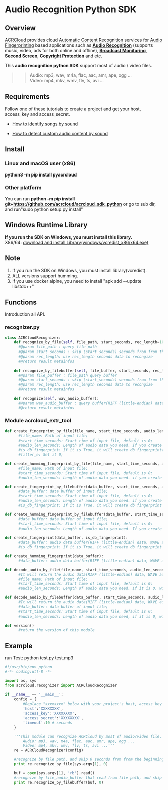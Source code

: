 # Audio Recognition Python SDK

## Overview
  [ACRCloud](https://www.acrcloud.com/) provides cloud [Automatic Content Recognition](https://docs.acrcloud.com/) services for [Audio Fingerprinting](https://www.acrcloud.com/audio-fingerprinting/) based applications such as **[Audio Recognition](https://www.acrcloud.com/music-recognition)** (supports music, video, ads for both online and offline), **[Broadcast Monitoring](https://www.acrcloud.com/broadcast-monitoring)**, **[Second Screen](https://www.acrcloud.com/second-screen-synchronization)**, **[Copyright Protection](https://www.acrcloud.com/terms/)** and etc.<br>
  
  This **audio recognition python SDK** support most of audio / video files. 

>>Audio: mp3, wav, m4a, flac, aac, amr, ape, ogg ...<br>
>>Video: mp4, mkv, wmv, flv, ts, avi ...

## Requirements
Follow one of these tutorials to create a project and get your host, access_key and access_secret.

 * [How to identify songs by sound](https://docs.acrcloud.com/tutorials/recognize-music)
 
 * [How to detect custom audio content by sound](https://docs.acrcloud.com/tutorials/recognize-custom-content)

## Install
### Linux and macOS user (x86)

**python3 -m pip install pyacrcloud**

### Other platform

You can run **python -m pip install git+https://github.com/acrcloud/acrcloud_sdk_python** or go to sub dir, and run"sudo python setup.py install"

## Windows Runtime Library 
**If you run the SDK on Windows, you must install this library.**<br>
X86/64: [download and install Library(windows/vcredist_x86/x64.exe)](https://www.microsoft.com/en-us/download/details.aspx?id=26999)<br>

## Note
1. If you run the SDK on Windows, you must install library(vcredist).
2. ALL versions support humming.
3. If you use docker alpine, you need to install "apk add --update libstdc++"

## Functions
Introduction all API.
### recognizer.py
```python
class ACRCloudRecognizer:
    def recognize_by_file(self, file_path, start_seconds, rec_length=10):
      #@param file_path : query file path
      #@param start_seconds : skip (start_seconds) seconds from from the beginning of (filePath)
      #@param rec_length: use rec_length seconds data to recongize
      #@return result metainfos
      
    def recognize_by_filebuffer(self, file_buffer, start_seconds, rec_length=10):
      #@param file_buffer : file_path query buffer
      #@param start_seconds : skip (start_seconds) seconds from from the beginning of (filePath)
      #@param rec_length: use rec_length seconds data to recongize
      #@return result metainfos
      
    def recognize(self, wav_audio_buffer):
      #@param wav_audio_buffer : query buffer(RIFF (little-endian) data, WAVE audio, Microsoft PCM, 16 bit, mono 8000 Hz)
      #@return result metainfos
```
### Module acrcloud_extr_tool
```python
def create_fingerprint_by_file(file_name, start_time_seconds, audio_len_seconds, is_db_fingerprint, filter_e):
      #file_name: Path of input file; 
      #start_time_seconds: Start time of input file, default is 0; 
      #audio_len_seconds: Length of audio data you need. If you create recognize fingerprint, default is 12 seconds, not needed for db fingerprint; 
      #is_db_fingerprint: If it is True, it will create db fingerprint(fingerprint for bucket, not for recognition); 
      #filter_e: Set it 0; 

def create_humming_fingerprint_by_file(file_name, start_time_seconds, audio_len_seconds):
      #file_name: Path of input file; 
      #start_time_seconds: Start time of input file, default is 0; 
      #audio_len_seconds: Length of audio data you need. if you create recognize fingerprint, default is 12 seconds, not needed for db fingerprint; 

def create_fingerprint_by_filebuffer(data_buffer, start_time_seconds, audio_len_seconds, is_db_fingerprint):
      #data_buffer: data buffer of input file; 
      #start_time_seconds: Start time of input file, default is 0; 
      #audio_len_seconds: Length of audio data you need. if you create recognize fingerprint, default is 12 seconds, not needed for db fingerprint; 
      #is_db_fingerprint: If it is True, it will create db fingerprint (Fingerprint for bucket, not for recognition); 

def create_humming_fingerprint_by_filebuffer(data_buffer, start_time_seconds, audio_len_seconds):
      #data_buffer: data buffer of input file; 
      #start_time_seconds: Start time of input file, default is 0; 
      #audio_len_seconds: Length of audio data you need. If you create recognize fingerprint, default is 12 seconds, not needed for db fingerprint; 

def create_fingerprint(data_buffer, is_db_fingerprint):
      #data_buffer: audio data buffer(RIFF (little-endian) data, WAVE audio, Microsoft PCM, 16 bit, mono 8000 Hz); 
      #is_db_fingerprint: If it is True, it will create db fingerprint (fingerprint for bucket, not for recognition); 

def create_humming_fingerprint(data_buffer):
      #data_buffer: audio data buffer(RIFF (little-endian) data, WAVE audio, Microsoft PCM, 16 bit, mono 8000 Hz); 

def decode_audio_by_file(file_name, start_time_seconds, audio_len_seconds):
      #It will return the audio data(RIFF (little-endian) data, WAVE audio, Microsoft PCM, 16 bit, mono 8000 Hz); 
      #file_name: Path of input file; 
      #start_time_seconds: Start time of input file, default is 0; 
      #audio_len_seconds: Length of audio data you need, if it is 0, will decode all the audio; 

def decode_audio_by_filebuffer(data_buffer, start_time_seconds, audio_len_seconds):
      #It will return the audio data(RIFF (little-endian) data, WAVE audio, Microsoft PCM, 16 bit, mono 8000 Hz); 
      #data_buffer: data buffer of input file; 
      #start_time_seconds: Start time of input file, default is 0; 
      #audio_len_seconds: Length of audio data you need, if it is 0, will decode all the audio; 

def version() 
      #return the version of this module
```
## Example
run Test: python test.py test.mp3
```python
#!/usr/bin/env python
#-*- coding:utf-8 -*-

import os, sys
from acrcloud.recognizer import ACRCloudRecognizer

if __name__ == '__main__':
    config = {
        #Replace "xxxxxxxx" below with your project's host, access_key and access_secret.
        'host':'XXXXXXXX',
        'access_key':'XXXXXXXX', 
        'access_secret':'XXXXXXXX',
        'timeout':10 # seconds
    }

    '''This module can recognize ACRCloud by most of audio/video file. 
        Audio: mp3, wav, m4a, flac, aac, amr, ape, ogg ...
        Video: mp4, mkv, wmv, flv, ts, avi ...'''
    re = ACRCloudRecognizer(config)

    #recognize by file path, and skip 0 seconds from from the beginning of sys.argv[1].
    print re.recognize_by_file(sys.argv[1], 0)

    buf = open(sys.argv[1], 'rb').read()
    #recognize by file_audio_buffer that read from file path, and skip 0 seconds from from the beginning of sys.argv[1].
    print re.recognize_by_filebuffer(buf, 0)
```
